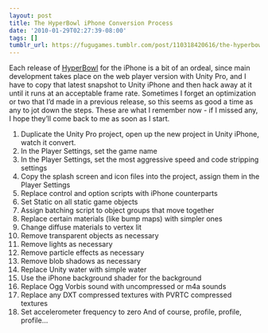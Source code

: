 ```yaml
---
layout: post
title: The HyperBowl iPhone Conversion Process
date: '2010-01-29T02:27:39-08:00'
tags: []
tumblr_url: https://fugugames.tumblr.com/post/110318420616/the-hyperbowl-iphone-conversion-process
---
```

Each release of [HyperBowl](http://hyperbowl3d.com/) for the iPhone is a bit of an ordeal, since main development takes place on the web player version with Unity Pro, and I have to copy that latest snapshot to Unity iPhone and then hack away at it until it runs at an acceptable frame rate. Sometimes I forget an optimization or two that I’d made in a previous release, so this seems as good a time as any to jot down the steps. These are what I remember now - if I missed any, I hope they’ll come back to me as soon as I start.

1. Duplicate the Unity Pro project, open up the new project in Unity iPhone, watch it convert.
2. In the Player Settings, set the game name
3. In the Player Settings, set the most aggressive speed and code stripping settings
4. Copy the splash screen and icon files into the project, assign them in the Player Settings
5. Replace control and option scripts with iPhone counterparts
6. Set Static on all static game objects
7. Assign batching script to object groups that move together
8. Replace certain materials (like bump maps) with simpler ones
9. Change diffuse materials to vertex lit
10. Remove transparent objects as necessary
11. Remove lights as necessary
12. Remove particle effects as necessary
13. Remove blob shadows as necessary
14. Replace Unity water with simple water
15. Use the iPhone background shader for the background
16. Replace Ogg Vorbis sound with uncompressed or m4a sounds
17. Replace any DXT compressed textures with PVRTC compressed textures
18. Set accelerometer frequency to zero
And of course, profile, profile, profile…

